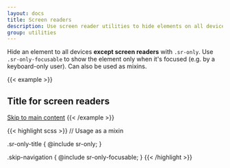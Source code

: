 ```yaml
---
layout: docs
title: Screen readers
description: Use screen reader utilities to hide elements on all devices except screen readers.
group: utilities
---
```


Hide an element to all devices **except screen readers** with `.sr-only`. Use `.sr-only-focusable` to show the element only when it's focused (e.g. by a keyboard-only user). Can also be used as mixins.

{{< example >}}
<h2 class="sr-only">Title for screen readers</h2>
<a class="sr-only-focusable" href="#content">Skip to main content</a>
{{< /example >}}

{{< highlight scss >}}
// Usage as a mixin

.sr-only-title {
  @include sr-only;
}

.skip-navigation {
  @include sr-only-focusable;
}
{{< /highlight >}}
